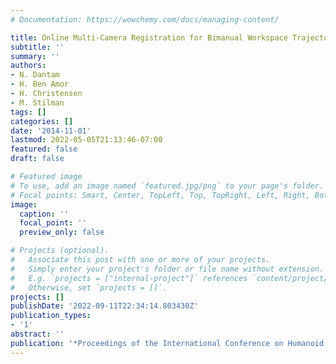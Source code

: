 ```yaml
---
# Documentation: https://wowchemy.com/docs/managing-content/

title: Online Multi-Camera Registration for Bimanual Workspace Trajectories
subtitle: ''
summary: ''
authors:
- N. Dantam
- H. Ben Amor
- H. Christensen
- M. Stilman
tags: []
categories: []
date: '2014-11-01'
lastmod: 2022-05-05T21:13:46-07:00
featured: false
draft: false

# Featured image
# To use, add an image named `featured.jpg/png` to your page's folder.
# Focal points: Smart, Center, TopLeft, Top, TopRight, Left, Right, BottomLeft, Bottom, BottomRight.
image:
  caption: ''
  focal_point: ''
  preview_only: false

# Projects (optional).
#   Associate this post with one or more of your projects.
#   Simply enter your project's folder or file name without extension.
#   E.g. `projects = ["internal-project"]` references `content/project/deep-learning/index.md`.
#   Otherwise, set `projects = []`.
projects: []
publishDate: '2022-09-11T22:34:14.803430Z'
publication_types:
- '1'
abstract: ''
publication: '*Proceedings of the International Conference on Humanoid Robots (HUMANOIDS)*'
---
```

